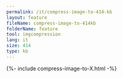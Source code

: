 ```yaml
---
permalink: /it/compress-image-to-414-kb
layout: feature
fileName: compress-image-to-414kb
folderName: feature
tool: imgcompression
lang: it
size: 414
type: kb
---
```


{%- include compress-image-to-X.html -%}
